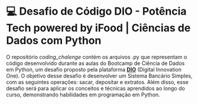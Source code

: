 # 💻 Desafio de Código DIO - Potência Tech powered by iFood | Ciências de Dados com Python

  O repositório *coding_chalenge* contém os arquivos .py que representam o código desenvolvido durante as aulas do Bootcamp de Ciência de Dados em Python, um desafio proposto pela plataforma **[DIO](https://www.dio.me/)** (Digital Innovation One). O objetivo desse desafio é desenvolver um Sistema Bancário Simples, com as seguintes operações: sacar, depositar e extratos. Além disso, esse desafio será para aplicar os conceitos e técnicas aprendidos ao longo do curso, demonstrando habilidades em programação em Python.

